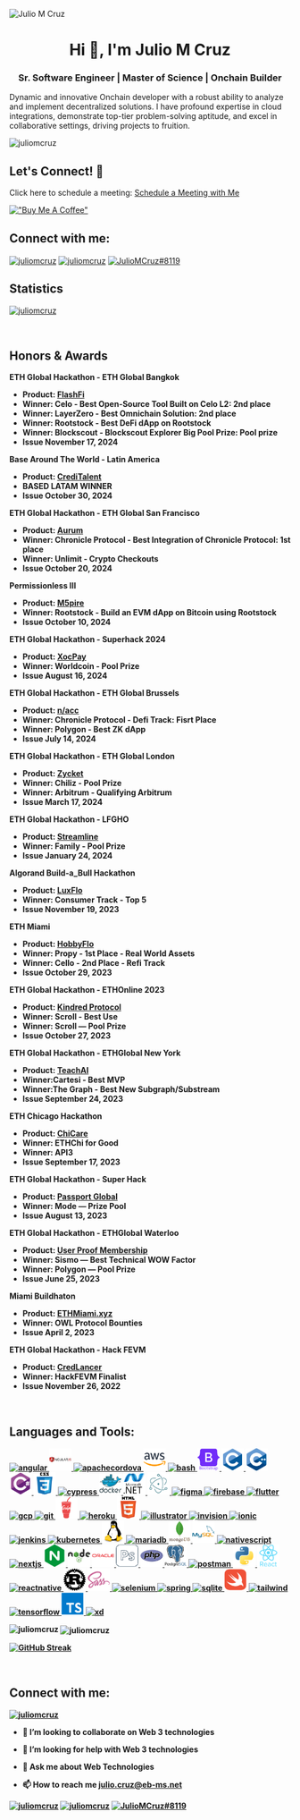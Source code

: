 <p dir="auto">
<img src="/assets/ETHWall.jpeg" alt="Julio M Cruz" style="max-width: 100%;">
</p>


<h1 align="center">Hi 👋, I'm Julio M Cruz</h1>
<h3 align="center">Sr. Software Engineer | Master of Science | Onchain Builder</h3>

<p>Dynamic and innovative Onchain developer with a robust ability to analyze and implement decentralized solutions. I have profound expertise in cloud integrations, demonstrate top-tier problem-solving aptitude, and excel in collaborative settings, driving projects to fruition.</p>

<p align="left"> <img src="https://komarev.com/ghpvc/?username=juliomcruz&label=Profile%20views&color=0e75b6&style=flat" alt="juliomcruz" /> </p>

## Let's Connect! 📅
Click here to schedule a meeting: [Schedule a Meeting with Me](https://calendly.com/JulioMCruz)

[!["Buy Me A Coffee"](https://www.buymeacoffee.com/assets/img/custom_images/orange_img.png)](https://www.buymeacoffee.com/JulioMCruz)

<h2 align="left">Connect with me:</h2>
<p align="left">
<a href="https://twitter.com/juliomcruz" target="blank"><img align="center" src="https://raw.githubusercontent.com/rahuldkjain/github-profile-readme-generator/master/src/images/icons/Social/twitter.svg" alt="juliomcruz" height="30" width="40" /></a>
<a href="https://linkedin.com/in/juliomcruz" target="blank"><img align="center" src="https://raw.githubusercontent.com/rahuldkjain/github-profile-readme-generator/master/src/images/icons/Social/linked-in-alt.svg" alt="juliomcruz" height="30" width="40" /></a>
<a href="https://discord.gg/JulioMCruz#8119" target="blank"><img align="center" src="https://raw.githubusercontent.com/rahuldkjain/github-profile-readme-generator/master/src/images/icons/Social/discord.svg" alt="JulioMCruz#8119" height="30" width="40" /></a>
</p>

<h2>Statistics</h2>

<p align="left"> <a href="https://github.com/ryo-ma/github-profile-trophy"><img src="https://github-profile-trophy.vercel.app/?username=juliomcruz" alt="juliomcruz" /></a> </p>

<br />

<h2>Honors & Awards</h2>

<b>ETH Global Hackathon - ETH Global Bangkok<b>
<ul>
<li>Product: <a href="https://ethglobal.com/showcase/flashfi-g27p4" target="_blank">FlashFi</a></li>
<li>Winner: Celo - Best Open-Source Tool Built on Celo L2: 2nd place</li>
<li>Winner: LayerZero - Best Omnichain Solution: 2nd place</li>
<li>Winner: Rootstock - Best DeFi dApp on Rootstock</li>
<li>Winner: Blockscout - Blockscout Explorer Big Pool Prize: Pool prize</li>
<li>Issue November 17, 2024</li>
</ul>

<b>Base Around The World - Latin America<b>
<ul>
<li>Product: <a href="https://devfolio.co/projects/credittalent-42f6" target="_blank">CrediTalent</a></li>
<li>BASED LATAM WINNER</li>
<li>Issue October 30, 2024</li>
</ul>

<b>ETH Global Hackathon - ETH Global San Francisco<b>
<ul>
<li>Product: <a href="https://ethglobal.com/showcase/aurum-7ry36" target="_blank">Aurum</a></li>
<li>Winner: Chronicle Protocol - Best Integration of Chronicle Protocol: 1st place</li>
<li>Winner: Unlimit - Crypto Checkouts</li>
<li>Issue October 20, 2024</li>
</ul>

<b>Permissionless III<b>
<ul>
<li>Product: <a href="https://app.buidlbox.io/projects/m5pire?path=projects%2Fm5pire" target="_blank">M5pire</a></li>
<li>Winner: Rootstock - Build an EVM dApp on Bitcoin using Rootstock</li>
<li>Issue October 10, 2024</li>
</ul>

<b>ETH Global Hackathon - Superhack 2024<b>
<ul>
<li>Product: <a href="https://ethglobal.com/showcase/xocpay-uji2b" target="_blank">XocPay</a></li>
<li>Winner: Worldcoin - Pool Prize</li>
<li>Issue August 16, 2024</li>
</ul>

<b>ETH Global Hackathon - ETH Global Brussels<b>
<ul>
<li>Product: <a href="https://ethglobal.com/showcase/n-acc-fa1kp" target="_blank">n/acc</a></li>
<li>Winner: Chronicle Protocol - Defi Track: Fisrt Place</li>
<li>Winner: Polygon - Best ZK dApp</li>
<li>Issue July 14, 2024</li>
</ul>

<b>ETH Global Hackathon - ETH Global London<b>
<ul>
<li>Product: <a href="https://ethglobal.com/showcase/zycket-hxc9f" target="_blank">Zycket</a></li>
<li>Winner: Chiliz - Pool Prize</li>
<li>Winner: Arbitrum - Qualifying Arbitrum</li>
<li>Issue March 17, 2024</li>
</ul>

<b>ETH Global Hackathon - LFGHO<b>
<ul>
<li>Product: <a href="https://ethglobal.com/showcase/streamline-40r8i" target="_blank">Streamline</a></li>
<li>Winner: Family - Pool Prize</li>
<li>Issue January 24, 2024</li>
</ul>

<b>Algorand Build-a_Bull Hackathon<b>
<ul>
<li>Product: <a href="https://dorahacks.io/buidl/8021" target="_blank">LuxFlo</a></li>
<li>Winner: Consumer Track - Top 5</li>
<li>Issue November 19, 2023</li>
</ul>

<b>ETH Miami<b>
<ul>
<li>Product: <a href="https://dorahacks.io/buidl/7822" target="_blank">HobbyFlo</a></li>
<li>Winner: Propy - 1st Place - Real World Assets</li>
<li>Winner: Cello - 2nd Place - Refi Track</li>
<li>Issue October 29, 2023</li>
</ul>

<b>ETH Global Hackathon - ETHOnline 2023<b>
<ul>
<li>Product: <a href="https://ethglobal.com/showcase/kindred-0khmr" target="_blank">Kindred Protocol</a></li>
<li>Winner: Scroll - Best Use</li>
<li>Winner: Scroll — Pool Prize</li>
<li>Issue October 27, 2023</li>
</ul>

<b>ETH Global Hackathon - ETHGlobal New York<b>
<ul>
<li>Product: <a href="https://ethglobal.com/showcase/teachai-pkr1z" target="_blank">TeachAI</a></li>
<li>Winner:Cartesi - Best MVP</li>
<li>Winner:The Graph - Best New Subgraph/Substream</li>
<li>Issue September 24, 2023</li>
</ul>

<b>ETH Chicago Hackathon</b>
<ul>
<li>Product: <a href="https://taikai.network/ethchicago/hackathons/ETHChicagoHackathon2023/projects/clmnjpnvf058ktn016yi81dha/idea" target="_blank">ChiCare</a></li>
<li>Winner: ETHChi for Good</li>
<li>Winner: API3</li>
<li>Issue September 17, 2023</li>
</ul>

<b>ETH Global Hackathon - Super Hack</b>
<ul>
<li>Product: <a href="https://ethglobal.com/showcase/passportglobal-jptoi" target="_blank">Passport Global</a></li>
<li>Winner: Mode — Prize Pool</li>
<li>Issue August 13, 2023</li>
</ul>

<b>ETH Global Hackathon - ETHGlobal Waterloo</b>
<ul>
<li>Product: <a href="https://ethglobal.com/showcase/user-proof-membership-jvwx3" target="_blank">User Proof Membership</a></li>
<li>Winner: Sismo — Best Technical WOW Factor</li>
<li>Winner: Polygon — Pool Prize</li>
<li>Issue June 25, 2023</li>
</ul>

<b>Miami Buildhaton</b>
<ul>
<li>Product: <a href="https://devpost.com/software/ethmiami-xyz-ov0icb" target="_blank">ETHMiami.xyz</a></li>
<li>Winner: OWL Protocol Bounties</li>
<li>Issue April 2, 2023</li>
</ul>

<b>ETH Global Hackathon - Hack FEVM</b>
<ul>
<li>Product: <a href="https://ethglobal.com/showcase/credlancer-credentialed-freelancer-protocol-znzpf" target="_blank">CredLancer</a></li>
<li>Winner: HackFEVM Finalist</li>
<li>Issue November 26, 2022</li>
</ul>

<br>

<h2 align="left">Languages and Tools:</h2>

<p align="left"> <a href="https://angular.io" target="_blank" rel="noreferrer"> <img src="https://angular.io/assets/images/logos/angular/angular.svg" alt="angular" width="40" height="40"/> </a> <a href="https://angular.io" target="_blank" rel="noreferrer"> <img src="https://raw.githubusercontent.com/devicons/devicon/master/icons/angularjs/angularjs-original-wordmark.svg" alt="angularjs" width="40" height="40"/> </a> <a href="https://cordova.apache.org/" target="_blank" rel="noreferrer"> <img src="https://www.vectorlogo.zone/logos/apache_cordova/apache_cordova-icon.svg" alt="apachecordova" width="40" height="40"/> </a> <a href="https://aws.amazon.com" target="_blank" rel="noreferrer"> <img src="https://raw.githubusercontent.com/devicons/devicon/master/icons/amazonwebservices/amazonwebservices-original-wordmark.svg" alt="aws" width="40" height="40"/> </a> <a href="https://www.gnu.org/software/bash/" target="_blank" rel="noreferrer"> <img src="https://www.vectorlogo.zone/logos/gnu_bash/gnu_bash-icon.svg" alt="bash" width="40" height="40"/> </a> <a href="https://getbootstrap.com" target="_blank" rel="noreferrer"> <img src="https://raw.githubusercontent.com/devicons/devicon/master/icons/bootstrap/bootstrap-plain-wordmark.svg" alt="bootstrap" width="40" height="40"/> </a> <a href="https://www.cprogramming.com/" target="_blank" rel="noreferrer"> <img src="https://raw.githubusercontent.com/devicons/devicon/master/icons/c/c-original.svg" alt="c" width="40" height="40"/> </a> <a href="https://www.w3schools.com/cpp/" target="_blank" rel="noreferrer"> <img src="https://raw.githubusercontent.com/devicons/devicon/master/icons/cplusplus/cplusplus-original.svg" alt="cplusplus" width="40" height="40"/> </a> <a href="https://www.w3schools.com/cs/" target="_blank" rel="noreferrer"> <img src="https://raw.githubusercontent.com/devicons/devicon/master/icons/csharp/csharp-original.svg" alt="csharp" width="40" height="40"/> </a> <a href="https://www.w3schools.com/css/" target="_blank" rel="noreferrer"> <img src="https://raw.githubusercontent.com/devicons/devicon/master/icons/css3/css3-original-wordmark.svg" alt="css3" width="40" height="40"/> </a> <a href="https://www.cypress.io" target="_blank" rel="noreferrer"> <img src="https://raw.githubusercontent.com/simple-icons/simple-icons/6e46ec1fc23b60c8fd0d2f2ff46db82e16dbd75f/icons/cypress.svg" alt="cypress" width="40" height="40"/> </a> <a href="https://www.docker.com/" target="_blank" rel="noreferrer"> <img src="https://raw.githubusercontent.com/devicons/devicon/master/icons/docker/docker-original-wordmark.svg" alt="docker" width="40" height="40"/> </a> <a href="https://dotnet.microsoft.com/" target="_blank" rel="noreferrer"> <img src="https://raw.githubusercontent.com/devicons/devicon/master/icons/dot-net/dot-net-original-wordmark.svg" alt="dotnet" width="40" height="40"/> </a> <a href="https://www.electronjs.org" target="_blank" rel="noreferrer"> <img src="https://raw.githubusercontent.com/devicons/devicon/master/icons/electron/electron-original.svg" alt="electron" width="40" height="40"/> </a> <a href="https://www.figma.com/" target="_blank" rel="noreferrer"> <img src="https://www.vectorlogo.zone/logos/figma/figma-icon.svg" alt="figma" width="40" height="40"/> </a> <a href="https://firebase.google.com/" target="_blank" rel="noreferrer"> <img src="https://www.vectorlogo.zone/logos/firebase/firebase-icon.svg" alt="firebase" width="40" height="40"/> </a> <a href="https://flutter.dev" target="_blank" rel="noreferrer"> <img src="https://www.vectorlogo.zone/logos/flutterio/flutterio-icon.svg" alt="flutter" width="40" height="40"/> </a> <a href="https://cloud.google.com" target="_blank" rel="noreferrer"> <img src="https://www.vectorlogo.zone/logos/google_cloud/google_cloud-icon.svg" alt="gcp" width="40" height="40"/> </a> <a href="https://git-scm.com/" target="_blank" rel="noreferrer"> <img src="https://www.vectorlogo.zone/logos/git-scm/git-scm-icon.svg" alt="git" width="40" height="40"/> </a> <a href="https://gulpjs.com" target="_blank" rel="noreferrer"> <img src="https://raw.githubusercontent.com/devicons/devicon/master/icons/gulp/gulp-plain.svg" alt="gulp" width="40" height="40"/> </a> <a href="https://heroku.com" target="_blank" rel="noreferrer"> <img src="https://www.vectorlogo.zone/logos/heroku/heroku-icon.svg" alt="heroku" width="40" height="40"/> </a> <a href="https://www.w3.org/html/" target="_blank" rel="noreferrer"> <img src="https://raw.githubusercontent.com/devicons/devicon/master/icons/html5/html5-original-wordmark.svg" alt="html5" width="40" height="40"/> </a> <a href="https://www.adobe.com/in/products/illustrator.html" target="_blank" rel="noreferrer"> <img src="https://www.vectorlogo.zone/logos/adobe_illustrator/adobe_illustrator-icon.svg" alt="illustrator" width="40" height="40"/> </a> <a href="https://www.invisionapp.com/" target="_blank" rel="noreferrer"> <img src="https://www.vectorlogo.zone/logos/invisionapp/invisionapp-icon.svg" alt="invision" width="40" height="40"/> </a> <a href="https://ionicframework.com" target="_blank" rel="noreferrer"> <img src="https://upload.wikimedia.org/wikipedia/commons/d/d1/Ionic_Logo.svg" alt="ionic" width="40" height="40"/> </a> <a href="https://www.jenkins.io" target="_blank" rel="noreferrer"> <img src="https://www.vectorlogo.zone/logos/jenkins/jenkins-icon.svg" alt="jenkins" width="40" height="40"/> </a> <a href="https://kubernetes.io" target="_blank" rel="noreferrer"> <img src="https://www.vectorlogo.zone/logos/kubernetes/kubernetes-icon.svg" alt="kubernetes" width="40" height="40"/> </a> <a href="https://www.linux.org/" target="_blank" rel="noreferrer"> <img src="https://raw.githubusercontent.com/devicons/devicon/master/icons/linux/linux-original.svg" alt="linux" width="40" height="40"/> </a> <a href="https://mariadb.org/" target="_blank" rel="noreferrer"> <img src="https://www.vectorlogo.zone/logos/mariadb/mariadb-icon.svg" alt="mariadb" width="40" height="40"/> </a> <a href="https://www.mongodb.com/" target="_blank" rel="noreferrer"> <img src="https://raw.githubusercontent.com/devicons/devicon/master/icons/mongodb/mongodb-original-wordmark.svg" alt="mongodb" width="40" height="40"/> </a> <a href="https://www.mysql.com/" target="_blank" rel="noreferrer"> <img src="https://raw.githubusercontent.com/devicons/devicon/master/icons/mysql/mysql-original-wordmark.svg" alt="mysql" width="40" height="40"/> </a> <a href="https://nativescript.org/" target="_blank" rel="noreferrer"> <img src="https://raw.githubusercontent.com/detain/svg-logos/780f25886640cef088af994181646db2f6b1a3f8/svg/nativescript.svg" alt="nativescript" width="40" height="40"/> </a> <a href="https://nextjs.org/" target="_blank" rel="noreferrer"> <img src="https://cdn.worldvectorlogo.com/logos/nextjs-2.svg" alt="nextjs" width="40" height="40"/> </a> <a href="https://www.nginx.com" target="_blank" rel="noreferrer"> <img src="https://raw.githubusercontent.com/devicons/devicon/master/icons/nginx/nginx-original.svg" alt="nginx" width="40" height="40"/> </a> <a href="https://nodejs.org" target="_blank" rel="noreferrer"> <img src="https://raw.githubusercontent.com/devicons/devicon/master/icons/nodejs/nodejs-original-wordmark.svg" alt="nodejs" width="40" height="40"/> </a> <a href="https://www.oracle.com/" target="_blank" rel="noreferrer"> <img src="https://raw.githubusercontent.com/devicons/devicon/master/icons/oracle/oracle-original.svg" alt="oracle" width="40" height="40"/> </a> <a href="https://www.photoshop.com/en" target="_blank" rel="noreferrer"> <img src="https://raw.githubusercontent.com/devicons/devicon/master/icons/photoshop/photoshop-line.svg" alt="photoshop" width="40" height="40"/> </a> <a href="https://www.php.net" target="_blank" rel="noreferrer"> <img src="https://raw.githubusercontent.com/devicons/devicon/master/icons/php/php-original.svg" alt="php" width="40" height="40"/> </a> <a href="https://www.postgresql.org" target="_blank" rel="noreferrer"> <img src="https://raw.githubusercontent.com/devicons/devicon/master/icons/postgresql/postgresql-original-wordmark.svg" alt="postgresql" width="40" height="40"/> </a> <a href="https://postman.com" target="_blank" rel="noreferrer"> <img src="https://www.vectorlogo.zone/logos/getpostman/getpostman-icon.svg" alt="postman" width="40" height="40"/> </a> <a href="https://www.python.org" target="_blank" rel="noreferrer"> <img src="https://raw.githubusercontent.com/devicons/devicon/master/icons/python/python-original.svg" alt="python" width="40" height="40"/> </a> <a href="https://reactjs.org/" target="_blank" rel="noreferrer"> <img src="https://raw.githubusercontent.com/devicons/devicon/master/icons/react/react-original-wordmark.svg" alt="react" width="40" height="40"/> </a> <a href="https://reactnative.dev/" target="_blank" rel="noreferrer"> <img src="https://reactnative.dev/img/header_logo.svg" alt="reactnative" width="40" height="40"/> </a> <a href="https://www.rust-lang.org" target="_blank" rel="noreferrer"> <img src="https://raw.githubusercontent.com/devicons/devicon/master/icons/rust/rust-plain.svg" alt="rust" width="40" height="40"/> </a> <a href="https://sass-lang.com" target="_blank" rel="noreferrer"> <img src="https://raw.githubusercontent.com/devicons/devicon/master/icons/sass/sass-original.svg" alt="sass" width="40" height="40"/> </a> <a href="https://www.selenium.dev" target="_blank" rel="noreferrer"> <img src="https://raw.githubusercontent.com/detain/svg-logos/780f25886640cef088af994181646db2f6b1a3f8/svg/selenium-logo.svg" alt="selenium" width="40" height="40"/> </a> <a href="https://spring.io/" target="_blank" rel="noreferrer"> <img src="https://www.vectorlogo.zone/logos/springio/springio-icon.svg" alt="spring" width="40" height="40"/> </a> <a href="https://www.sqlite.org/" target="_blank" rel="noreferrer"> <img src="https://www.vectorlogo.zone/logos/sqlite/sqlite-icon.svg" alt="sqlite" width="40" height="40"/> </a> <a href="https://developer.apple.com/swift/" target="_blank" rel="noreferrer"> <img src="https://raw.githubusercontent.com/devicons/devicon/master/icons/swift/swift-original.svg" alt="swift" width="40" height="40"/> </a> <a href="https://tailwindcss.com/" target="_blank" rel="noreferrer"> <img src="https://www.vectorlogo.zone/logos/tailwindcss/tailwindcss-icon.svg" alt="tailwind" width="40" height="40"/> </a> <a href="https://www.tensorflow.org" target="_blank" rel="noreferrer"> <img src="https://www.vectorlogo.zone/logos/tensorflow/tensorflow-icon.svg" alt="tensorflow" width="40" height="40"/> </a> <a href="https://www.typescriptlang.org/" target="_blank" rel="noreferrer"> <img src="https://raw.githubusercontent.com/devicons/devicon/master/icons/typescript/typescript-original.svg" alt="typescript" width="40" height="40"/> </a> <a href="https://www.adobe.com/products/xd.html" target="_blank" rel="noreferrer"> <img src="https://cdn.worldvectorlogo.com/logos/adobe-xd.svg" alt="xd" width="40" height="40"/> </a> </p>

<p><img align="left" src="https://github-readme-stats.vercel.app/api/top-langs?username=juliomcruz&show_icons=true&locale=en&layout=compact" alt="juliomcruz" /></p>

<p>&nbsp;<img align="center" src="https://github-readme-stats.vercel.app/api?username=juliomcruz&show_icons=true&locale=en" alt="juliomcruz" /></p>

[![GitHub Streak](https://github-readme-streak-stats.herokuapp.com?user=JulioMCruz)](https://git.io/streak-stats)

<br />

<h2 align="left">Connect with me:</h2>

<p align="left"> <a href="https://twitter.com/juliomcruz" target="blank"><img src="https://img.shields.io/twitter/follow/juliomcruz?logo=twitter&style=for-the-badge" alt="juliomcruz" /></a> </p>

- 👯 I’m looking to collaborate on **Web 3 technologies**

- 🤝 I’m looking for help with **Web 3 technologies**

- 💬 Ask me about **Web Technologies**

- 📫 How to reach me **julio.cruz@eb-ms.net**

<p align="left">
<a href="https://twitter.com/juliomcruz" target="blank"><img align="center" src="https://raw.githubusercontent.com/rahuldkjain/github-profile-readme-generator/master/src/images/icons/Social/twitter.svg" alt="juliomcruz" height="30" width="40" /></a>
<a href="https://linkedin.com/in/juliomcruz" target="blank"><img align="center" src="https://raw.githubusercontent.com/rahuldkjain/github-profile-readme-generator/master/src/images/icons/Social/linked-in-alt.svg" alt="juliomcruz" height="30" width="40" /></a>
<a href="https://discord.gg/JulioMCruz#8119" target="blank"><img align="center" src="https://raw.githubusercontent.com/rahuldkjain/github-profile-readme-generator/master/src/images/icons/Social/discord.svg" alt="JulioMCruz#8119" height="30" width="40" /></a>
</p>



